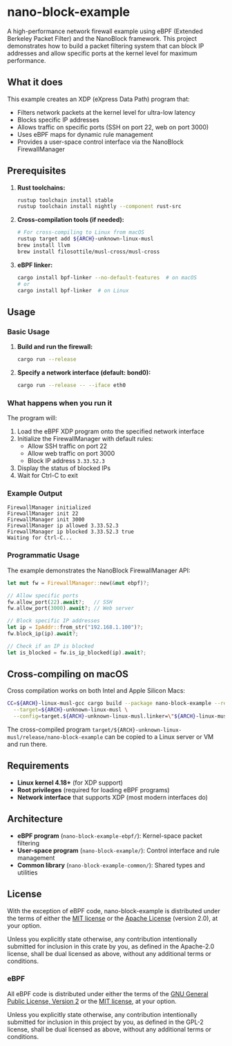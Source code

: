 # nano-block-example

A high-performance network firewall example using eBPF (Extended Berkeley Packet Filter) and the NanoBlock framework. This project demonstrates how to build a packet filtering system that can block IP addresses and allow specific ports at the kernel level for maximum performance.

## What it does

This example creates an XDP (eXpress Data Path) program that:

- Filters network packets at the kernel level for ultra-low latency
- Blocks specific IP addresses
- Allows traffic on specific ports (SSH on port 22, web on port 3000)
- Uses eBPF maps for dynamic rule management
- Provides a user-space control interface via the NanoBlock FirewallManager

## Prerequisites

1. **Rust toolchains:**

   ```bash
   rustup toolchain install stable
   rustup toolchain install nightly --component rust-src
   ```

2. **Cross-compilation tools (if needed):**

   ```bash
   # For cross-compiling to Linux from macOS
   rustup target add ${ARCH}-unknown-linux-musl
   brew install llvm
   brew install filosottile/musl-cross/musl-cross
   ```

3. **eBPF linker:**
   ```bash
   cargo install bpf-linker --no-default-features  # on macOS
   # or
   cargo install bpf-linker  # on Linux
   ```

## Usage

### Basic Usage

1. **Build and run the firewall:**

   ```bash
   cargo run --release
   ```

2. **Specify a network interface (default: bond0):**
   ```bash
   cargo run --release -- --iface eth0
   ```

### What happens when you run it

The program will:

1. Load the eBPF XDP program onto the specified network interface
2. Initialize the FirewallManager with default rules:
   - Allow SSH traffic on port 22
   - Allow web traffic on port 3000
   - Block IP address `3.33.52.3`
3. Display the status of blocked IPs
4. Wait for Ctrl-C to exit

### Example Output

```
FirewallManager initialized
FirewallManager init 22
FirewallManager init 3000
FirewallManager ip allowed 3.33.52.3
FirewallManager ip blocked 3.33.52.3 true
Waiting for Ctrl-C...
```

### Programmatic Usage

The example demonstrates the NanoBlock FirewallManager API:

```rust
let mut fw = FirewallManager::new(&mut ebpf)?;

// Allow specific ports
fw.allow_port(22).await?;   // SSH
fw.allow_port(3000).await?; // Web server

// Block specific IP addresses
let ip = IpAddr::from_str("192.168.1.100")?;
fw.block_ip(ip).await?;

// Check if an IP is blocked
let is_blocked = fw.is_ip_blocked(ip).await?;
```

## Cross-compiling on macOS

Cross compilation works on both Intel and Apple Silicon Macs:

```bash
CC=${ARCH}-linux-musl-gcc cargo build --package nano-block-example --release \
  --target=${ARCH}-unknown-linux-musl \
  --config=target.${ARCH}-unknown-linux-musl.linker=\"${ARCH}-linux-musl-gcc\"
```

The cross-compiled program `target/${ARCH}-unknown-linux-musl/release/nano-block-example` can be copied to a Linux server or VM and run there.

## Requirements

- **Linux kernel 4.18+** (for XDP support)
- **Root privileges** (required for loading eBPF programs)
- **Network interface** that supports XDP (most modern interfaces do)

## Architecture

- **eBPF program** (`nano-block-example-ebpf/`): Kernel-space packet filtering
- **User-space program** (`nano-block-example/`): Control interface and rule management
- **Common library** (`nano-block-example-common/`): Shared types and utilities

## License

With the exception of eBPF code, nano-block-example is distributed under the terms
of either the [MIT license] or the [Apache License] (version 2.0), at your
option.

Unless you explicitly state otherwise, any contribution intentionally submitted
for inclusion in this crate by you, as defined in the Apache-2.0 license, shall
be dual licensed as above, without any additional terms or conditions.

### eBPF

All eBPF code is distributed under either the terms of the
[GNU General Public License, Version 2] or the [MIT license], at your
option.

Unless you explicitly state otherwise, any contribution intentionally submitted
for inclusion in this project by you, as defined in the GPL-2 license, shall be
dual licensed as above, without any additional terms or conditions.

[Apache license]: LICENSE-APACHE
[MIT license]: LICENSE-MIT
[GNU General Public License, Version 2]: LICENSE-GPL2
